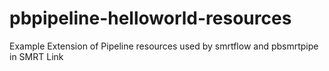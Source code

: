 # pbpipeline-helloworld-resources
Example Extension of Pipeline resources used by smrtflow and pbsmrtpipe in SMRT Link
